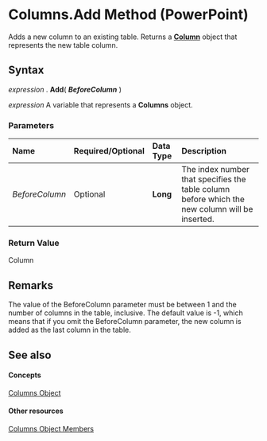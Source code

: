 
# Columns.Add Method (PowerPoint)

Adds a new column to an existing table. Returns a  **[Column](4f289477-abab-a99a-21af-df3950b6654d.md)** object that represents the new table column.


## Syntax

 _expression_ . **Add**( **_BeforeColumn_** )

 _expression_ A variable that represents a **Columns** object.


### Parameters



|**Name**|**Required/Optional**|**Data Type**|**Description**|
|:-----|:-----|:-----|:-----|
| _BeforeColumn_|Optional| **Long**|The index number that specifies the table column before which the new column will be inserted. |

### Return Value

Column


## Remarks

The value of the BeforeColumn parameter must be between 1 and the number of columns in the table, inclusive. The default value is -1, which means that if you omit the BeforeColumn parameter, the new column is added as the last column in the table.


## See also


#### Concepts


[Columns Object](ba2fb830-bb60-b259-3a3f-1281f77d6368.md)
#### Other resources


[Columns Object Members](de89cd70-3458-79a8-d3c4-ed799d3b70e7.md)
